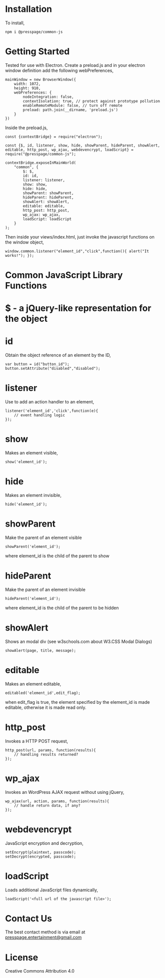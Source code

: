 # Installation
To install,

    npm i @presspage/common-js

# Getting Started
Tested for use with Electron. Create a preload.js and in your electron window definition add the following webPreferences,

    mainWindow = new BrowserWindow({
        width: 1072,
        height: 910,
        webPreferences: {
			nodeIntegration: false,
			contextIsolation: true, // protect against prototype pollution
			enableRemoteModule: false, // turn off remote
  		  	preload: path.join(__dirname, 'preload.js')
        }
    })

Inside the preload.js,

    const {contextBridge} = require("electron");

    const {$, id, listener, show, hide, showParent, hideParent, showAlert, editable, http_post, wp_ajax, webdevencrypt, loadScript} = require("@presspage/common-js");

    contextBridge.exposeInMainWorld(
        "common", {
            $: $,
            id: id,
            listener: listener,
            show: show,
            hide: hide,
            showParent: showParent,
            hideParent: hideParent,
            showAlert: showAlert,
            editable: editable,
            http_post: http_post,
            wp_ajax: wp_ajax,
            loadScript: loadScript
        }
    );

Then inside your views/index.html, just invoke the javascript functions on the window object,

    window.common.listener("element_id","click",function(){ alert("It works!"); });

# Common JavaScript Library Functions
# $ - a jQuery-like representation for the object

# id
Obtain the object reference of an element by the ID,

    var button = id("button_id");
    button.setAttribute("disabled","disabled");

# listener
Use to add an action handler to an element,

    listener('element_id','click',function(e){
        // event handling logic
    });

# show
Makes an element visible,

    show('element_id');

# hide
Makes an element invisible,

    hide('element_id');

# showParent
Make the parent of an element visible

    showParent('element_id');

where element_id is the child of the parent to show

# hideParent
Make the parent of an element invisible

    hideParent('element_id');

where element_id is the child of the parent to be hidden

# showAlert
Shows an modal div (see w3schools.com about W3.CSS Modal Dialogs)

    showAlert(page, title, message);

# editable
Makes an element editable,

    editabled('element_id',edit_flag);

when edit_flag is true, the element specified by the element_id is made editable, otherwise it is made read only.

# http_post
Invokes a HTTP POST request,

    http_post(url, params, function(results){
        // handling results returned?
    });

# wp_ajax
Invokes an WordPress AJAX request without using jQuery,

    wp_ajax(url, action, params, function(results){
        // handle return data, if any?
    });

# webdevencrypt
JavaScript encryption and decryption,

    setEncrypt(plaintext, passcode);
    setDecrypt(encrypted, passcode);

# loadScript
Loads additional JavaScript files dynamically,

    loadScript('<full url of the javascript file>');

# Contact Us
The best contact method is via email at presspage.entertainment@gmail.com

# License
Creative Commons Attribution 4.0
